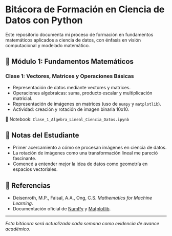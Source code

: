 # Bitácora de Formación en Ciencia de Datos con Python

Este repositorio documenta mi proceso de formación en fundamentos matemáticos aplicados a ciencia de datos, con énfasis en visión computacional y modelado matemático.

## 📘 Módulo 1: Fundamentos Matemáticos

### Clase 1: Vectores, Matrices y Operaciones Básicas
- Representación de datos mediante vectores y matrices.
- Operaciones algebraicas: suma, producto escalar y multiplicación matricial.
- Representación de imágenes en matrices (uso de `numpy` y `matplotlib`).
- Actividad: creación y rotación de imagen binaria 10x10.

📂 Notebook: `Clase_1_Algebra_Lineal_Ciencia_Datos.ipynb`

## 📝 Notas del Estudiante
- Primer acercamiento a cómo se procesan imágenes en ciencia de datos.
- La rotación de imágenes como una transformación lineal me pareció fascinante.
- Comencé a entender mejor la idea de datos como geometría en espacios vectoriales.

## 🔗 Referencias
- Deisenroth, M.P., Faisal, A.A., Ong, C.S. *Mathematics for Machine Learning*.
- Documentación oficial de [NumPy](https://numpy.org/doc/) y [Matplotlib](https://matplotlib.org/).

---

*Esta bitácora será actualizada cada semana como evidencia de avance académico.*
